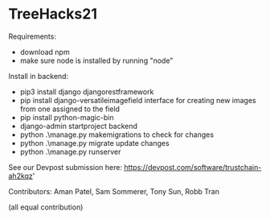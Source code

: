 # TreeHacks21
Requirements:
- download npm
- make sure node is installed by running "node"

Install in backend:
- pip3 install django djangorestframework
- pip install django-versatileimagefield interface for creating new images from one assigned to the field
- pip install python-magic-bin
- django-admin startproject backend
- python .\manage.py makemigrations to check for changes
- python .\manage.py migrate update changes
- python .\manage.py runserver

See our Devpost submission here: https://devpost.com/software/trustchain-ah2kqz'

Contributors: Aman Patel, Sam Sommerer, Tony Sun, Robb Tran

(all equal contribution)
